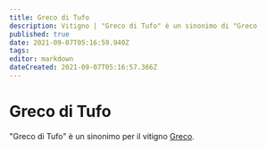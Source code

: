 ```yaml
---
title: Greco di Tufo
description: Vitigno | "Greco di Tufo" è un sinonimo di "Greco
published: true
date: 2021-09-07T05:16:59.940Z
tags: 
editor: markdown
dateCreated: 2021-09-07T05:16:57.366Z
---
```


# Greco di Tufo

"Greco di Tufo" è un sinonimo per il vitigno [Greco](/vitigni/Italia/greco).